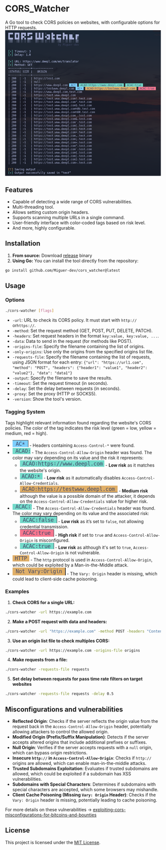 # CORS_Watcher
A Go tool to check CORS policies on websites, with configurable options for HTTP requests.
![Pasted image 20240821001633.png](https://github.com/Miguer-dev/cors_watcher/blob/main/images/Pasted%20image%2020240821001633.png)
## Features
- Capable of detecting a wide range of CORS vulnerabilities.
- Multi-threading tool.
- Allows setting custom origin headers.
- Supports scanning multiple URLs in a single command.
- User-friendly interface with color-coded tags based on risk level.
- And more, highly configurable.
## Installation
1. **From source:** Download [release](https://github.com/Miguer-dev/cors_watcher/releases/) binary
2. **Using Go:** You can install the tool directly from the repository:
```bash
go install github.com/Miguer-dev/cors_watcher@latest
```
## Usage
### Options
```bash
./cors-watcher [flags]
```
- `-url`: URL to check its CORS policy. It must start with `http://` or`https://`.
- `-method`: Set the request method (GET, POST, PUT, DELETE, PATCH).
- `-headers`: Set request headers in the format `key:value, key:value, ...`.
- `-data`: Data to send in the request (for methods like POST).
- `-origins-file`: Specify the filename containing the list of origins.
- `-only-origins`: Use only the origins from the specified origins list file.
- `-requests-file`: Specify the filename containing the list of requests, using JSON format for each entry:
`{"url": "https://url1.com", "method": "POST", "headers": {"header1": "value1", "header2": "value2"}, "data": "data1"}`
- `-output`: Specify the filename to save the results.
- `-timeout`: Set the request timeout (in seconds).
- `-delay`: Set the delay between requests (in seconds).
- `-proxy`: Set the proxy (HTTP or SOCKS5).
- `-version`: Show the tool's version.
### Tagging System
Tags highlight relevant information found regarding the website's CORS policies. The color of the tag indicates the risk level (green = low, yellow = medium, red = high).
- ![Pasted image 20240821002147.png](https://github.com/Miguer-dev/cors_watcher/blob/main/images/Pasted%20image%2020240821002147.png) - Headers containing `Access-Control-*` were found.
- ![Pasted image 20240821003419.png](https://github.com/Miguer-dev/cors_watcher/blob/main/images/Pasted%20image%2020240821003419.png) - The `Access-Control-Allow-Origin` header was found. The color may vary depending on its value and the risk it represents:
	- ![Pasted image 20240821002446.png](https://github.com/Miguer-dev/cors_watcher/blob/main/images/Pasted%20image%2020240821002446.png)  - **Low risk** as it matches the website's origin.
	- ![Pasted image 20240821003735.png](https://github.com/Miguer-dev/cors_watcher/blob/main/images/Pasted%20image%2020240821003735.png) - **Low risk** as it automatically disables `Access-Control-Allow-Credentials`.
	- ![Pasted image 20240821003931.png](https://github.com/Miguer-dev/cors_watcher/blob/main/images/Pasted%20image%2020240821003931.png) - **Medium risk** although the value is a possible domain of the attacker, it depends on the `Access-Control-Allow-Credentials` value for higher risk.
- ![Pasted image 20240821004406.png](https://github.com/Miguer-dev/cors_watcher/blob/main/images/Pasted%20image%2020240821004406.png) - The `Access-Control-Allow-Credentials` header was found. The color may vary depending on its value and the associated risk:
	- ![Pasted image 20240821004532.png](https://github.com/Miguer-dev/cors_watcher/blob/main/images/Pasted%20image%2020240821004532.png) - **Low risk** as it’s set to `false`, not allowing credential transmission.
	- ![Pasted image 20240821004737.png](https://github.com/Miguer-dev/cors_watcher/blob/main/images/Pasted%20image%2020240821004737.png) - **High risk** if set to `true` and `Access-Control-Allow-Origin` is misconfigured.
	- ![Pasted image 20240821004938.png](https://github.com/Miguer-dev/cors_watcher/blob/main/images/Pasted%20image%2020240821004938.png) - **Low risk** as although it's set to `true`, `Access-Control-Allow-Origin` is not vulnerable.
- ![Pasted image 20240821005218.png](https://github.com/Miguer-dev/cors_watcher/blob/main/images/Pasted%20image%2020240821005218.png) - The `http` protocol is used in `Access-Control-Allow-Origin`, which could be exploited by a Man-in-the-Middle attack.
- ![Pasted image 20240821005342.png](https://github.com/Miguer-dev/cors_watcher/blob/main/images/Pasted%20image%2020240821005342.png) - The `Vary: Origin` header is missing, which could lead to client-side cache poisoning.
### Examples
1. **Check CORS for a single URL:**
```bash
./cors-watcher -url https://example.com
```
2. **Make a POST request with data and headers:**
```bash
./cors-watcher -url "https://example.com" -method POST -headers "Content-Type:application/json" -data '{"key": "value"}'
```
 3. **Use an origin list file to check multiples CORS:**
```bash
./cors-watcher -url https://example.com -origins-file origins
```
4. **Make requests from a file:**
```bash
./cors-watcher -requests-file requests
```
5. **Set delay between requests for pass time rate filters on target websites**
```bash
./cors-watcher -requests-file requests -delay 0.5
```
## Misconfigurations and vulnerabilities
- **Reflected Origin**: Checks if the server reflects the origin value from the request back in the `Access-Control-Allow-Origin` header, potentially allowing attackers to control the allowed origin.
- **Modified Origin (Prefix/Suffix Manipulation)**: Detects if the server accepts altered origins that include additional prefixes or suffixes.
- **Null Origin**: Verifies if the server accepts requests with a `null` origin, which can bypass origin restrictions.
- **Insecure `http://` in `Access-Control-Allow-Origin`**: Checks if `http://` origins are allowed, which can enable man-in-the-middle attacks.
- **Trusted Subdomains Exploitation**: Evaluates if trusted subdomains are allowed, which could be exploited if a subdomain has XSS vulnerabilities.
- **Subdomains with Special Characters**: Determines if subdomains with special characters are accepted, which some browsers may mishandle.
- **Client Cache Poisoning (Missing `Vary: Origin` Header)**: Checks if the `Vary: Origin` header is missing, potentially leading to cache poisoning.

For more details on these vulnerabilities -> [exploiting-cors-misconfigurations-for-bitcoins-and-bounties](https://portswigger.net/research/exploiting-cors-misconfigurations-for-bitcoins-and-bounties)
## License
This project is licensed under the [MIT License](https://github.com/Miguer-dev/cors_watcher/blob/main/LICENSE).
